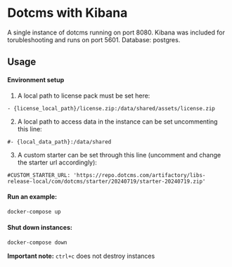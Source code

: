 # Dotcms with Kibana

A single instance of dotcms running on port 8080. Kibana was included for torubleshooting and runs on port 5601. Database: postgres.

## Usage

#### Environment setup


1) A local path to license pack must be set here:

```
- {license_local_path}/license.zip:/data/shared/assets/license.zip
```

2) A local path to access data in the instance can be set uncommenting this line: 

```
#- {local_data_path}:/data/shared
```

3) A custom starter can be set through this line (uncomment and change the starter url accordingly): 

```
#CUSTOM_STARTER_URL: 'https://repo.dotcms.com/artifactory/libs-release-local/com/dotcms/starter/20240719/starter-20240719.zip'
```

#### Run an example:

```bash
docker-compose up
```

#### Shut down instances:

```bash
docker-compose down
```

**Important note:** `ctrl+c` does not destroy instances



